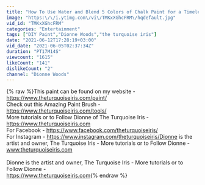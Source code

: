 ```yaml
---
title: "How To Use Water and Blend 5 Colors of Chalk Paint for a Timeless Furniture Makeover"
image: "https:\/\/i.ytimg.com\/vi\/TMKxXGhcFRM\/hqdefault.jpg"
vid_id: "TMKxXGhcFRM"
categories: "Entertainment"
tags: ["DIY Paint","Dionne Woods","the turquoise iris"]
date: "2021-06-12T17:28:19+03:00"
vid_date: "2021-06-05T02:37:34Z"
duration: "PT17M14S"
viewcount: "1615"
likeCount: "141"
dislikeCount: "2"
channel: "Dionne Woods"
---
```

{% raw %}This paint can be found on my website - <a rel="nofollow" target="blank" href="https://www.theturquoiseiris.com/paint/">https://www.theturquoiseiris.com/paint/</a><br />Check out this Amazing Paint Brush - <a rel="nofollow" target="blank" href="https://www.theturquoiseiris.com/tools/">https://www.theturquoiseiris.com/tools/</a><br />More tutorials or to Follow Dionne of The Turquoise Iris - <a rel="nofollow" target="blank" href="https://www.theturquoiseiris.com">https://www.theturquoiseiris.com</a><br />For Facebook - <a rel="nofollow" target="blank" href="https://www.facebook.com/theturquoiseiris/">https://www.facebook.com/theturquoiseiris/</a><br />For Instagram - <a rel="nofollow" target="blank" href="https://www.instagram.com/theturquoiseiris/Dionne">https://www.instagram.com/theturquoiseiris/Dionne</a> is the artist and owner,  The Turquoise Iris - More tutorials or to Follow Dionne - www.theturquoiseiris.com<br /><br />Dionne is the artist and owner,  The Turquoise Iris - More tutorials or to Follow Dionne - <br /><a rel="nofollow" target="blank" href="https://www.theturquoiseiris.com">https://www.theturquoiseiris.com</a>{% endraw %}
